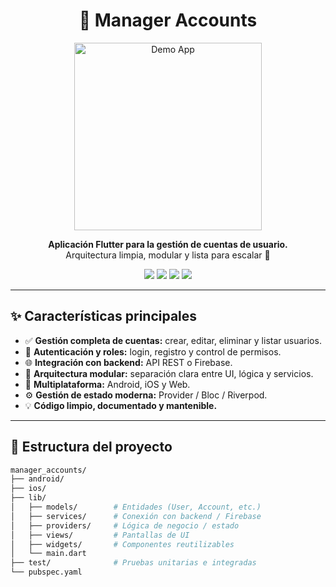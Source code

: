 <h1 align="center">🧩 Manager Accounts</h1>

<p align="center">
  <img src="https://firebasestorage.googleapis.com/v0/b/portafolio-dd96b.appspot.com/o/demo_app.gif?alt=media&token=f9ab0fae-26cf-4e20-bd46-63ca8efeb52d" alt="Demo App" width="300">
</p>

<p align="center">
  <b>Aplicación Flutter para la gestión de cuentas de usuario.</b><br>
  Arquitectura limpia, modular y lista para escalar 🚀
</p>

<p align="center">
  <a href="https://flutter.dev/"><img src="https://img.shields.io/badge/Flutter-%2302569B.svg?style=for-the-badge&logo=Flutter&logoColor=white"/></a>
  <a href="https://dart.dev/"><img src="https://img.shields.io/badge/Dart-%230175C2.svg?style=for-the-badge&logo=dart&logoColor=white"/></a>
  <img src="https://img.shields.io/badge/Platform-Android%20|%20iOS%20|%20Web-blue?style=for-the-badge"/>
  <img src="https://img.shields.io/github/license/andresflopaez1255/manager_accounts?style=for-the-badge"/>
</p>

---

## ✨ Características principales

- ✅ **Gestión completa de cuentas:** crear, editar, eliminar y listar usuarios.  
- 🔐 **Autenticación y roles:** login, registro y control de permisos.  
- 🌐 **Integración con backend:** API REST o Firebase.  
- 🧩 **Arquitectura modular:** separación clara entre UI, lógica y servicios.  
- 📱 **Multiplataforma:** Android, iOS y Web.  
- ⚙️ **Gestión de estado moderna:** Provider / Bloc / Riverpod.  
- 💡 **Código limpio, documentado y mantenible.**

---

## 🧱 Estructura del proyecto

```bash
manager_accounts/
├── android/
├── ios/
├── lib/
│   ├── models/        # Entidades (User, Account, etc.)
│   ├── services/      # Conexión con backend / Firebase
│   ├── providers/     # Lógica de negocio / estado
│   ├── views/         # Pantallas de UI
│   ├── widgets/       # Componentes reutilizables
│   └── main.dart
├── test/              # Pruebas unitarias e integradas
└── pubspec.yaml

